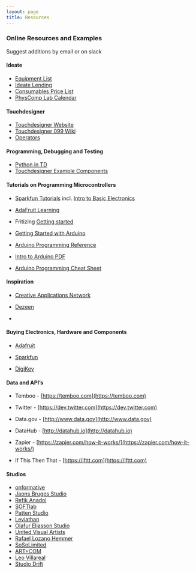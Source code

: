 ```yaml
---
layout: page
title: Resources
---
```


### Online Resources and Examples

Suggest additions by email or on slack

#### Ideate

- [Equipment List](https://resources.ideate.cmu.edu/equipment/)
- [Ideate Lending](https://resources.ideate.cmu.edu/lending/)
- [Consumables Price List](https://resources.ideate.cmu.edu/lending/price-list/)
- [PhysComp Lab Calendar](https://resources.ideate.cmu.edu/reservations/week.php?year=2018&month=8&day=27&area=6)

#### Touchdesigner

- [Touchdesigner Website](https://www.derivative.ca/)
- [Touchdesigner 099 Wiki](https://docs.derivative.ca/Main_Page)
- [Operators](https://docs.derivative.ca/Operator)

#### Programming, Debugging and Testing

- [Python in TD](http://www.derivative.ca/wiki088/index.php?title=Introduction_to_Python_Tutorial#Importing_Modules)
- [Touchdesigner Example Components](http://www.derivative.ca/Forum/viewforum.php?f=22)

#### Tutorials on Programming Microcontrollers

- [Sparkfun Tutorials](https://learn.sparkfun.com/tutorials) incl. [Intro to Basic Electronics](https://learn.sparkfun.com/resources/3)

- [AdaFruit Learning](https://learn.adafruit.com)

- Fritizing [Getting started](http://fritzing.org/learning/)

- [Getting Started with Arduino](http://arduino.cc/en/Guide/HomePage)

- [Arduino Programming Reference](http://arduino.cc/en/Reference/HomePage)

- [Intro to Arduino PDF](https://cdn.sparkfun.com/assets/3/9/d/9/e/Intro_to_Arduino_-_v30_1.pdf)

- [Arduino Programming Cheat Sheet](https://cdn.sparkfun.com/assets/f/4/9/2/2/Arduino_Cheat_Sheet-11-12-13.pdf)

#### Inspiration

- [Creative Applications Network](http://www.creativeapplications.net/)

- [Dezeen](https://www.dezeen.com/)

-

#### Buying Electronics, Hardware and Components

- [Adafruit](https://www.adafruit.com)

- [Sparkfun](https://www.sparkfun.com)

- [DigiKey](http://www.digikey.com/)

#### Data and API’s

- Temboo - [https://temboo.com](https://temboo.com)

- Twitter - [https://dev.twitter.com](https://dev.twitter.com)

- Data.gov - [http://www.data.gov](http://www.data.gov)

- DataHub - [http://datahub.io](http://datahub.io)

- Zapier - [https://zapier.com/how-it-works/](https://zapier.com/how-it-works/)

- If This Then That - [https://ifttt.com](https://ifttt.com)

#### Studios

- [onformative](https://onformative.com/work)
- [Jaons Bruges Studio](http://www.jasonbruges.com/art/)
- [Refik Anadol](http://refikanadol.com/)
- [SOFTlab](https://softlabnyc.com/)
- [Patten Studio](http://www.pattenstudio.com/)
- [Leviathan](http://www.lvthn.com/work/)
- [Olafur Eliasson Studio](http://olafureliasson.net/)
- [United Visual Artists](https://uva.co.uk/)
- [Rafael Lozano Hemmer](http://www.lozano-hemmer.com/)
- [SoSoLimited](https://www.sosolimited.com/)
- [ART+COM](https://artcom.de/)
- [Leo Villareal](http://villareal.net/)
- [Studio Drift](http://www.studiodrift.com/)
